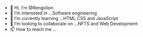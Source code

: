 - 👋 Hi, I’m @Rengolion
- 👀 I’m interested in ...Software engineering
- 🌱 I’m currently learning ...HTML CSS and JavaScript
- 💞️ I’m looking to collaborate on ...NFTS and Web Development
- 📫 How to reach me ...

<!---
Rengolion/Rengolion is a ✨ special ✨ repository because its `README.md` (this file) appears on your GitHub profile.
You can click the Preview link to take a look at your changes.
--->
